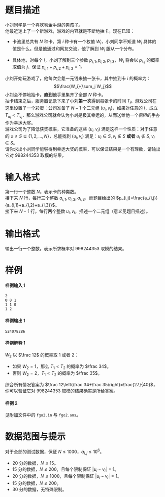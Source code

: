 
# 题目描述

小刘同学是一个喜欢氪金手游的男孩子。  
他最近迷上了一个新游戏，游戏的内容就是不断地抽卡。现在已知：

- 卡池里总共有 $N$ 种卡，第 $i$ 种卡有一个权值 $W_i$，小刘同学不知道 $W_i$ 具体的值是什么。但是他通过和网友交流，他了解到 $W_i$ 服从一个分布。

- 具体地，对每个 $i$，小刘了解到三个参数 $p_{i,1},p_{i,2},p_{i,3}$，$W_i$ 将会以 $p_{i,j}$ 的概率取值为 $j$，保证 $p_{i,1}+p_{i,2}+p_{i,3}=1$。

小刘开始玩游戏了，他每次会氪一元钱来抽一张卡，其中抽到卡 $i$ 的概率为：
$$\frac{W_i}{\sum_j W_j}$$
小刘会不停地抽卡，**直到**他手里集齐了全部 $N$ 种卡。  
抽卡结束之后，服务器记录下来了小刘**第一次**得到每张卡的时间 $T_i$。游戏公司在这里设置了一个彩蛋：公司准备了 $N−1$ 个二元组 $(u_i,v_i)$，如果对任意的 $i$，成立 $T_{u_i}<T_{v_i}$，那么游戏公司就会认为小刘是极其幸运的，从而送给他一个橱柜的手办作为幸运大奖。  
游戏公司为了降低获奖概率，它准备的这些 $(u_i,v_i)$ 满足这样一个性质：对于任意的 $\varnothing\ne S\subsetneq\{1,2,\ldots,N\}$，总能找到 $(u_i,v_i)$ 满足：$u_i\in S,v_i\notin S$ **或者** $u_i\notin S,v_i\in S$。  
请你求出小刘同学能够得到幸运大奖的概率，可以保证结果是一个有理数，请输出它对 $998244353$ 取模的结果。

# 输入格式

第一行一个整数 $N$，表示卡的种类数。  
接下来 $N$ 行，每行三个整数 $a_{i,1},a_{i,2},a_{i,3}$，而题目给出的 $p_{i,j}=\frac{a_{i,j}}{a_{i,1}+a_{i,2}+a_{i,3}}$。  
接下来 $N−1$ 行，每行两个整数 $u_i,v_i$，描述一个二元组（意义见题目描述）。

# 输出格式

输出一行一个整数，表示所求概率对 $998244353$ 取模的结果。

# 样例

#### 样例输入 1
```plain
2
0 0 1
1 1 0
1 2
```
#### 样例输出 1
```plain
524078286
```
#### 样例解释 1
$W_2$ 以 $\frac 12$ 的概率取 $1$ 或者 $2$：

- 如果 $W_2=1$，那么 $T_1<T_2$ 的概率为 $\frac 34$。
- 否则 $W_2=2$，$T_1<T_2$ 的概率为 $\frac 35$。

综合所有情况答案为 $\frac 12\left(\frac 34+\frac 35\right)=\frac{27}{40}$，你可以验证它对 $998244353$ 取模的结果确实是所给答案。

#### 样例 2

见附加文件中的 `fgo2.in` 与 `fgo2.ans`。

# 数据范围与提示

对于全部的测试数据，保证 $N\le 1000$，$a_{i,j}\le 10^6$。

- $20$ 分的数据，$N\le 15$。
- $15$ 分的数据，$N\le 200$，且每个限制保证 $|u_i−v_i|=1$。
- $20$ 分的数据，$N\le 1000$，且每个限制保证 $|u_i−v_i|=1$。
- $15$ 分的数据，$N\le 200$。
- $30$ 分的数据，无特殊限制。

